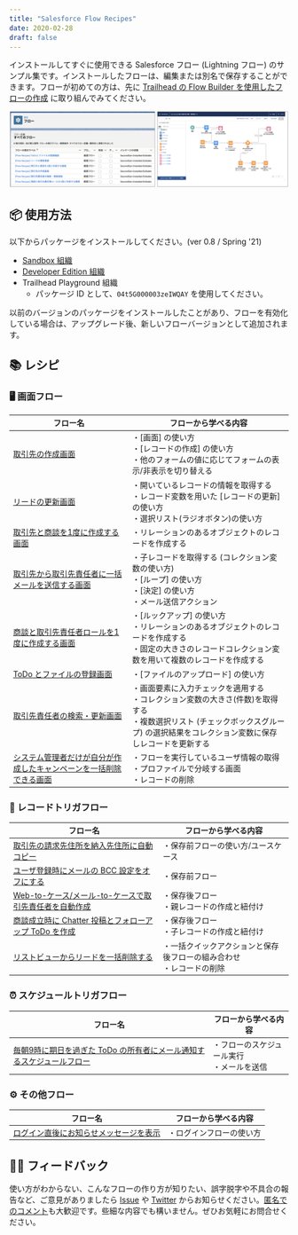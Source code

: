 ```yaml
---
title: "Salesforce Flow Recipes"
date: 2020-02-28
draft: false
---
```

インストールしてすぐに使用できる Salesforce フロー (Lightning フロー) のサンプル集です。インストールしたフローは、編集または別名で保存することができます。フローが初めての方は、先に [Trailhead の Flow Builder を使用したフローの作成](https://trailhead.salesforce.com/ja/content/learn/trails/build-flows-with-flow-builder) に取り組んでみてください。

![](image.png)

## 📦 使用方法
以下からパッケージをインストールしてください。(ver 0.8 / Spring '21)

* [Sandbox 組織](https://test.salesforce.com/packaging/installPackage.apexp?p0=04t5G000003zeIWQAY) 
* [Developer Edition 組織](https://login.salesforce.com/packaging/installPackage.apexp?p0=04t5G000003zeIWQAY)
* Trailhead Playground 組織
    * パッケージ ID として、`04t5G000003zeIWQAY` を使用してください。

以前のバージョンのパッケージをインストールしたことがあり、フローを有効化している場合は、アップグレード後、新しいフローバージョンとして追加されます。

## 📚 レシピ

### 🖥 画面フロー

|フロー名|フローから学べる内容|
|---|---|
|[取引先の作成画面](account-create-screen)|・[画面] の使い方<br>・[レコードの作成] の使い方<br>・他のフォームの値に応じてフォームの表示/非表示を切り替える|
|[リードの更新画面](lead-update-screen)|・開いているレコードの情報を取得する<br>・レコード変数を用いた [レコードの更新] の使い方<br>・選択リスト(ラジオボタン)の使い方|
|[取引先と商談を1度に作成する画面](account-opportunity-create-screen)|・リレーションのあるオブジェクトのレコードを作成する|
|[取引先から取引先責任者に一括メールを送信する画面](mass-email-to-contacts-screen)|・子レコードを取得する (コレクション変数の使い方)<br>・[ループ] の使い方<br>・[決定] の使い方<br>・メール送信アクション|
|[商談と取引先責任者ロールを1度に作成する画面](opportunity-and-contact-role-create-screen)|・[ルックアップ] の使い方<br>・リレーションのあるオブジェクトのレコードを作成する<br>・固定の大きさのレコードコレクション変数を用いて複数のレコードを作成する|
|[ToDo とファイルの登録画面](task-with-file-create-screen)|・[ファイルのアップロード] の使い方|
|[取引先責任者の検索・更新画面](contact-search-and-update-screen)|・画面要素に入力チェックを適用する<br>・コレクション変数の大きさ(件数)を取得する<br>・複数選択リスト (チェックボックスグループ) の選択結果をコレクション変数に保存しレコードを更新する|
|[システム管理者だけが自分が作成したキャンペーンを一括削除できる画面](mass-campaign-delete-by-admin-screen)|・フローを実行しているユーザ情報の取得<br>・プロファイルで分岐する画面<br>・レコードの削除|

### 💾 レコードトリガフロー
|フロー名|フローから学べる内容|
|---|---|
|[取引先の請求先住所を納入先住所に自動コピー](sync-account-billing-address-to-shipping-address)|・保存前フローの使い方/ユースケース|
|[ユーザ登録時にメールの BCC 設定をオフにする](disable-user-email-auto-bcc)|・保存前フロー
|[Web-to-ケース/メール-to-ケースで取引先責任者を自動作成](create-contact-update-case-from-web-or-email)|・保存後フロー<br>・親レコードの作成と紐付け|
|[商談成立時に Chatter 投稿とフォローアップ ToDo を作成](big-deal-chatter-alerts)|・保存後フロー<br>・子レコードの作成と紐付け|
|[リストビューからリードを一括削除する](mass-delete-leads)|・一括クイックアクションと保存後フローの組み合わせ<br>・レコードの削除|

### ⏰ スケジュールトリガフロー
|フロー名|フローから学べる内容|
|---|---|
|[毎朝9時に期日を過ぎた ToDo の所有者にメール通知するスケジュールフロー](scheduled-task-email-reminder)|・フローのスケジュール実行<br>・メールを送信|

### ⚙️ その他フロー

|フロー名|フローから学べる内容|
|---|---|
|[ログイン直後にお知らせメッセージを表示](basic-login-flow)|・ログインフローの使い方|


## 🙏🏻 フィードバック
使い方がわからない、こんなフローの作り方が知りたい、誤字脱字や不具合の報告など、ご意見がありましたら [Issue](https://github.com/shunkosa/lightning-flow-recipes-jp/issues/new) や [Twitter](https://www.twitter.com/shunkosa) からお知らせください。[匿名でのコメント](https://forms.gle/ySY7iXgLjn9QqU3A6)も大歓迎です。些細な内容でも構いません。ぜひお気軽にお問合せください。
